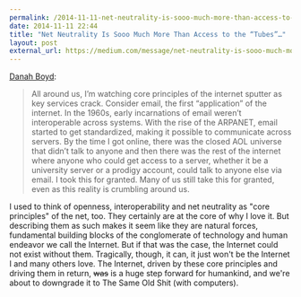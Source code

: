 ```yaml
---
permalink: /2014-11-11-net-neutrality-is-sooo-much-more-than-access-to-the-tubes
date: 2014-11-11 22:44
title: "Net Neutrality Is Sooo Much More Than Access to the “Tubes”…"
layout: post
external_url: https://medium.com/message/net-neutrality-is-sooo-much-more-than-access-to-the-tubes-2344b1e9f220
---
```

[Danah Boyd](https://medium.com/message/net-neutrality-is-sooo-much-more-than-access-to-the-tubes-2344b1e9f220):

>All around us, I’m watching core principles of the internet sputter as key services crack. Consider email, the first “application” of the internet. In the 1960s, early incarnations of email weren’t interoperable across systems. With the rise of the ARPANET, email started to get standardized, making it possible to communicate across servers. By the time I got online, there was the closed AOL universe that didn’t talk to anyone and then there was the rest of the internet where anyone who could get access to a server, whether it be a university server or a prodigy account, could talk to anyone else via email. I took this for granted. Many of us still take this for granted, even as this reality is crumbling around us.

I used to think of openness, interoperability and net neutrality as "core principles" of the net, too. They certainly are at the core of why I love it. But describing them as such makes it seem like they are natural forces, fundamental building blocks of the conglomerate of technology and human endeavor we call the Internet. But if that was the case, the Internet could not exist without them. Tragically, though, it can, it just won't be the Internet I and many others love. The Internet, driven by these core principles and driving them in return, <strike>was</strike> is a huge step forward for humankind, and we're about to downgrade it to The Same Old Shit (with computers).
